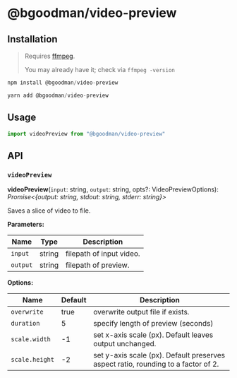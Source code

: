 # @bgoodman/video-preview

## Installation

> Requires [ffmpeg](https://www.ffmpeg.org/).
>
> You may already have it; check via `ffmpeg -version`

```javascript
npm install @bgoodman/video-preview

yarn add @bgoodman/video-preview
```

## Usage

```javascript
import videoPreview from "@bgoodman/video-preview"
```

## API

### `videoPreview`

**videoPreview**(`input`: string, `output`: string, opts?: VideoPreviewOptions): *Promise<{output: string, stdout: string, stderr: string}>*

Saves a slice of video to file.

**Parameters:**

Name | Type | Description |
------ | ------ | ------ |
`input` | string | filepath of input video. |
`output` | string | filepath of preview. |

**Options:**

Name | Default | Description |
------ | ------ | ------ |
`overwrite` | true | overwrite output file if exists.
`duration` | 5 | specify length of preview (seconds)
`scale.width` | -1 | set x-axis scale (px).  Default leaves output unchanged.
`scale.height`| -2 | set y-axis scale (px).  Default preserves aspect ratio, rounding to a factor of 2.
